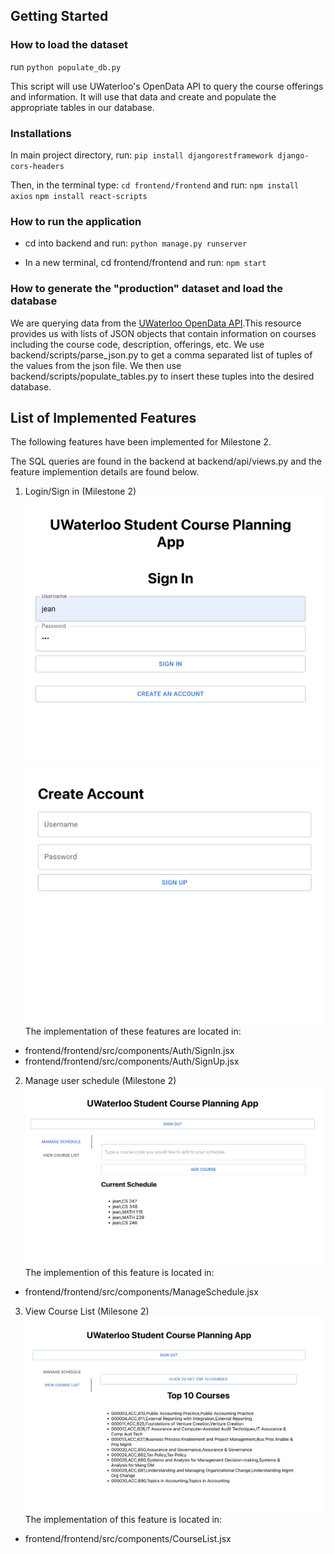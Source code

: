 ## Getting Started
### How to load the dataset

run `python populate_db.py`

This script will use UWaterloo's OpenData API to query the course offerings and information. It will use that data and create and populate the appropriate tables in our database.

### Installations
In main project directory, run: `pip install djangorestframework django-cors-headers`

Then, in the terminal type: `cd frontend/frontend` and run:
    `npm install axios`
    `npm install react-scripts`
    

### How to run the application
- cd into backend and run:
    `python manage.py runserver`

- In a new terminal, cd frontend/frontend and run:
    `npm start`

### How to generate the "production" dataset and load the database
We are querying data from the [UWaterloo OpenData API](https://openapi.data.uwaterloo.ca/api-docs/index.html).This resource provides us with lists of JSON objects that contain information on courses including the course code, description, offerings, etc. We use backend/scripts/parse_json.py to get a comma separated list of tuples of the values from the json file. We then use backend/scripts/populate_tables.py to insert these tuples into the desired database. 


## List of Implemented Features

The following features have been implemented for Milestone 2.

The SQL queries are found in the backend at backend/api/views.py and the feature implemention details are found below. 

1. Login/Sign in (Milestone 2)
![alt text](img/SignInPage.png)
![alt text](img/SignUpPage.png)
The implementation of these features are located in:
- frontend/frontend/src/components/Auth/SignIn.jsx
- frontend/frontend/src/components/Auth/SignUp.jsx

2. Manage user schedule (Milestone 2)
![alt text](img/ManageSchedule.png)
The implemention of this feature is located in:
- frontend/frontend/src/components/ManageSchedule.jsx

3. View Course List (Milesone 2)
![alt text](img/ViewCourseList.png)
The implementation of this feature is located in:
- frontend/frontend/src/components/CourseList.jsx